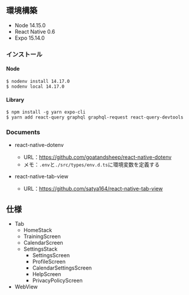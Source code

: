 ## 環境構築

- Node 14.15.0
- React Native 0.6
- Expo 15.14.0

### インストール

#### Node

```sh:
$ nodenv install 14.17.0
$ nodenv local 14.17.0
```

#### Library

```sh:
$ npm install -g yarn expo-cli
$ yarn add react-query graphql graphql-request react-query-devtools
```

### Documents

- react-native-dotenv

  - URL：https://github.com/goatandsheep/react-native-dotenv
  - メモ：`.env`と`./src/types/env.d.ts`に環境変数を定義する

- react-native-tab-view
  - URL：https://github.com/satya164/react-native-tab-view

## 仕様

- Tab
  - HomeStack
  - TrainingScreen
  - CalendarScreen
  - SettingsStack
    - SettingsScreen
    - ProfileScreen
    - CalendarSettingsScreen
    - HelpScreen
    - PrivacyPolicyScreen
- WebView
